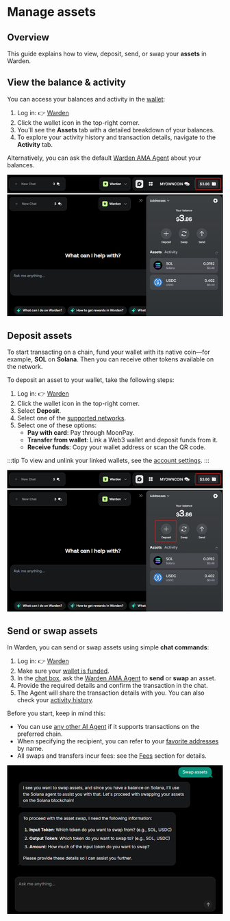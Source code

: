 ﻿---
sidebar_position: 5
---

# Manage assets

## Overview

This guide explains how to view, deposit, send, or swap your **assets** in Warden.

## View the balance & activity

You can access your balances and activity in the [wallet](manage-your-wallet):

1. Log in: 👉 [Warden](https://app.wardenprotocol.org)
2. Click the wallet icon in the top-right corner.
3. You'll see the **Assets** tab with a detailed breakdown of your balances.
4. To explore your activity history and transaction details, navigate to the **Activity** tab.

Alternatively, you can ask the default [Warden AMA Agent](explore-ai-agents#warden-ama) about your balances.

![Access your wallet in Warden](../../static/img/warden-app/manage-your-wallet-1.png)
![View your balance and activity in Warden](../../static/img/warden-app/manage-your-wallet-2.png)

## Deposit assets

To start transacting on a chain, fund your wallet with its native coin—for example, **SOL** on **Solana**. Then you can receive other tokens available on the network.

To deposit an asset to your wallet, take the following steps:

1. Log in: 👉 [Warden](https://app.wardenprotocol.org)
2. Click the wallet icon in the top-right corner.
3. Select **Deposit**.
4. Select one of the [supported networks](/#supported-networks).
5. Select one of these options:
   - **Pay with card**: Pay through MoonPay.
   - **Transfer from wallet**: Link a Web3 wallet and deposit funds from it. 
   - **Receive funds**: Copy your wallet address or scan the QR code.

:::tip
To view and unlink your linked wallets, see the [account settings](manage-your-wallet#configure-the-wallet).
:::

![Access your wallet in Warden](../../static/img/warden-app/manage-your-wallet-1.png)
![Deposit assets in Warden](../../static/img/warden-app/manage-assets-1.png)

## Send or swap assets

In Warden, you can send or swap assets using simple **chat commands**:

1. Log in: 👉 [Warden](https://app.wardenprotocol.org)
2. Make sure your [wallet is funded](#deposit-assets).
3. In the [chat box](use-the-chat), ask the [Warden AMA Agent](explore-ai-agents#warden-ama) to **send** or **swap** an asset.
4. Provide the required details and confirm the transaction in the chat.
5. The Agent will share the transaction details with you. You can also check your [activity history](#view-the-balance--activity).

Before you start, keep in mind this:

- You can use [any other AI Agent](explore-ai-agents#uniswap-trading-api) if it supports transactions on the preferred chain. 
- When specifying the recipient, you can refer to your [favorite addresses](manage-your-wallet#configure-the-wallet) by name.
- All swaps and transfers incur fees: see the [Fees](fees) section for details.


![Send assets using the Warden AMA Agent](../../static/img/warden-app/manage-assets-2.png)
